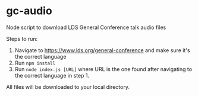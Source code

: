 # gc-audio
Node script to download LDS General Conference talk audio files

Steps to run:

1. Navigate to https://www.lds.org/general-conference and make sure it's the correct language
1. Run `npm install`
1. Run `node index.js [URL]` where URL is the one found after navigating to the correct language in step 1.

All files will be downloaded to your local directory.
